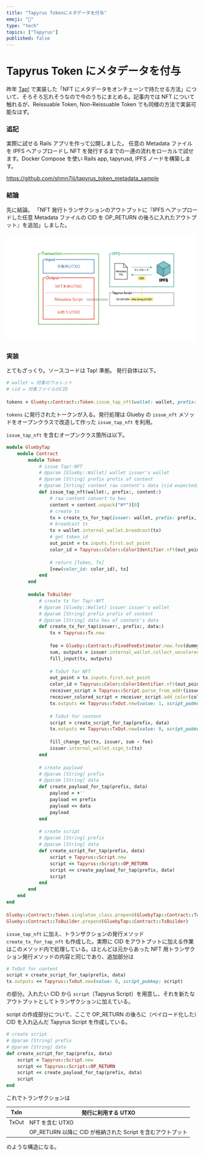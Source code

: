 ```yaml
---
title: "Tapyrus Tokenにメタデータを付与"
emoji: "🐙"
type: "tech"
topics: ["Tapyrus"]
published: false
---
```


# Tapyrus Token にメタデータを付与

昨年 [Tap!](https://www.shmn7iii.net/tap) で実装した「NFT にメタデータをオンチェーンで持たせる方法」について、そろそろ忘れそうなので今のうちにまとめる。記事内では NFT について触れるが、Reissuable Token, Non-Reissuable Token でも同様の方法で実装可能なはず。

### 追記

実際に試せる Rails アプリを作って公開しました。
任意の Metadata ファイルを IPFS へアップロードし NFT を発行するまでの一連の流れをローカルで試せます。Docker Compose を使い Rails app, tapyrusd, IPFS ノードを構築します。

https://github.com/shmn7iii/tapyrus_token_metadata_sample

### 結論

先に結論。
「NFT 発行トランザクションのアウトプットに『IPFS へアップロードした任意 Metadata ファイルの CID を OP_RETURN の後ろに入れたアウトプット』を追加」しました。

![01.jpeg](/images/f0421d4e1014d5/01.jpeg)

### 実装

とてもざっくり。ソースコードは Tap! 準拠。
発行自体は以下。

```ruby
# wallet = 対象のウォレット
# cid = 対象ファイルのCID

tokens = Glueby::Contract::Token.issue_tap_nft(wallet: wallet, prefix: '', content: cid)
```

`tokens` に発行されたトークンが入る。発行処理は Glueby の `issue_nft` メソッドをオープンクラスで改造して作った `issue_tap_nft` を利用。

`issue_tap_nft` を含むオープンクラス箇所は以下。

```ruby
module GluebyTap
    module Contract
        module Token
            # issue Tap!-NFT
            # @param [Glueby::Wallet] wallet issuer's wallet
            # @param [String] prefix prefix of content
            # @param [Srting] content raw content's data (cid expected)
            def issue_tap_nft(wallet:, prefix:, content:)
                # raw content convert to hex
                content = content.unpack("H*")[0]
                # create tx
                tx = create_tx_for_tap(issuer: wallet, prefix: prefix, data: content)
                # broadcast tx
                tx = wallet.internal_wallet.broadcast(tx)
                # get token_id
                out_point = tx.inputs.first.out_point
                color_id = Tapyrus::Color::ColorIdentifier.nft(out_point)

                # return [Token, Tx]
                [new(color_id: color_id), tx]
            end
        end

        module TxBuilder
            # create tx for Tap!-NFT
            # @param [Glueby::Wallet] issuer issuer's wallet
            # @param [String] prefix prefix of content
            # @param [String] data hex of content's data
            def create_tx_for_tap(issuer:, prefix:, data:)
                tx = Tapyrus::Tx.new

                fee = Glueby::Contract::FixedFeeEstimator.new.fee(dummy_issue_tx_from_out_point)
                sum, outputs = issuer.internal_wallet.collect_uncolored_outputs(fee)
                fill_input(tx, outputs)

                # TxOut for NFT
                out_point = tx.inputs.first.out_point
                color_id = Tapyrus::Color::ColorIdentifier.nft(out_point)
                receiver_script = Tapyrus::Script.parse_from_addr(issuer.internal_wallet.receive_address)
                receiver_colored_script = receiver_script.add_color(color_id)
                tx.outputs << Tapyrus::TxOut.new(value: 1, script_pubkey: receiver_colored_script)

                # TxOut for content
                script = create_script_for_tap(prefix, data)
                tx.outputs << Tapyrus::TxOut.new(value: 0, script_pubkey: script)

                fill_change_tpc(tx, issuer, sum - fee)
                issuer.internal_wallet.sign_tx(tx)
            end

            # create payload
            # @param [String] prefix
            # @param [String] data
            def create_payload_for_tap(prefix, data)
                payload = +''
                payload << prefix
                payload << data
                payload
            end

            # create script
            # @param [String] prefix
            # @param [String] data
            def create_script_for_tap(prefix, data)
                script = Tapyrus::Script.new
                script << Tapyrus::Script::OP_RETURN
                script << create_payload_for_tap(prefix, data)
                script
            end
        end
    end
end

Glueby::Contract::Token.singleton_class.prepend(GluebyTap::Contract::Token)
Glueby::Contract::TxBuilder.prepend(GluebyTap::Contract::TxBuilder)
```

`issue_tap_nft` に加え、トランザクションの発行メソッド `create_tx_for_tap_nft` も作成した。実際に CID をアウトプットに加える作業はこのメソッド内で処理している。ほとんどは元からあった NFT 用トランザクション発行メソッドの内容と同じであり、追加部分は

```ruby
# TxOut for content
script = create_script_for_tap(prefix, data)
tx.outputs << Tapyrus::TxOut.new(value: 0, script_pubkey: script)
```

の部分。入れたい CID から `script`（Tapyrus Script）を用意し、それを新たなアウトプットとしてトランザクションに加えている。

script の作成部分について、ここで OP_RETURN の後ろに（ペイロード化した）CID を入れ込んだ Tapyrus Script を作成している。

```ruby
# create script
# @param [String] prefix
# @param [String] data
def create_script_for_tap(prefix, data)
    script = Tapyrus::Script.new
    script << Tapyrus::Script::OP_RETURN
    script << create_payload_for_tap(prefix, data)
    script
end
```

これでトランザクションは

| TxIn  | 発行に利用する UTXO                                         |
| ----- | ----------------------------------------------------------- |
| TxOut | NFT を含む UTXO                                             |
|       | OP_RETURN 以降に CID が格納された Script を含むアウトプット |

のような構造になる。
